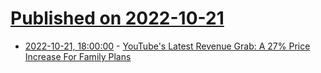 # [Published on 2022-10-21](index.md)

* [2022-10-21, 18:00:00](https://news.slashdot.org/story/22/10/21/1737208/youtubes-latest-revenue-grab-a-27-price-increase-for-family-plans?utm_source=rss1.0mainlinkanon&utm_medium=feed) - [YouTube's Latest Revenue Grab: A 27% Price Increase For Family Plans](https://news.slashdot.org/story/22/10/21/1737208/youtubes-latest-revenue-grab-a-27-price-increase-for-family-plans?utm_source=rss1.0mainlinkanon&utm_medium=feed)

